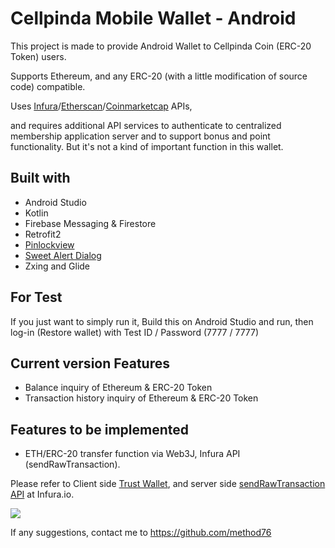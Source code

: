 # Cellpinda Mobile Wallet - Android

This project is made to provide Android Wallet to Cellpinda Coin (ERC-20 Token) users.

Supports Ethereum, and any ERC-20 (with a little modification of source code) compatible.

Uses [Infura](https://infura.io/)/[Etherscan](https://etherscan.io/apis)/[Coinmarketcap](https://coinmarketcap.com/api/) APIs, 

and requires additional API services to authenticate to centralized membership application server and to support bonus and point functionality. But it's not a kind of important function in this wallet.

## Built with
* Android Studio
* Kotlin
* Firebase Messaging & Firestore
* Retrofit2
* [Pinlockview](https://github.com/aritraroy/PinLockView)
* [Sweet Alert Dialog](https://github.com/pedant/sweet-alert-dialog)
* Zxing and Glide

## For Test

If you just want to simply run it,
Build this on Android Studio and run, then log-in (Restore wallet) with Test ID / Password (7777 / 7777)

## Current version Features

* Balance inquiry of Ethereum & ERC-20 Token
* Transaction history inquiry of Ethereum & ERC-20 Token

## Features to be implemented

* ETH/ERC-20 transfer function via Web3J, Infura API (sendRawTransaction).

Please refer to Client side [Trust Wallet](https://github.com/TrustWallet/trust-wallet-android-source),
and server side [sendRawTransaction API](https://infura.io/docs/ethereum/json-rpc/eth_sendRawTransaction) at Infura.io.

[<img src="https://wallet.cellpinda.com/img/mobile-wallet-screenshot.jpg">](https://play.google.com/store/apps/details?id=com.cellpinda.coin.wallet)

If any suggestions, contact me to https://github.com/method76
